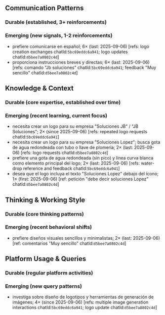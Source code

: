 ## Communication Patterns
### Durable (established, 3+ reinforcements)

### Emerging (new signals, 1-2 reinforcements)
- prefiere comunicarse en español; 6× (last: 2025-09-06) [refs: logo creation exchanges chatId:`5bc69eddc6a941`; logo updates chatId:`d5bee7a0802c4d`]
- proporciona instrucciones breves y directas; 6× (last: 2025-09-06) [refs: comando "Jb soluciones" chatId:`5bc69eddc6a941`; feedback "Muy sencillo" chatId:`d5bee7a0802c4d`]

## Knowledge & Context
### Durable (core expertise, established over time)

### Emerging (recent learning, current focus)
- necesita crear un logo para su empresa "Soluciones JB" / "JB Soluciones"; 2× (since 2025-09-06) [refs: repeated logo requests chatId:`5bc69eddc6a941`]
- necesita crear un logo para su empresa "Soluciones Lopez"; busca gota de agua redondeada con tubo o llave de plomería; 2× (last: 2025-09-06) [refs: logo requests chatId:`d5bee7a0802c4d`]
- prefiere una gota de agua redondeada (sin pico) y línea curva blanca como elemento principal del logo; 2× (last: 2025-09-06) [refs: water-drop reference and feedback chatId:`5bc69eddc6a941`]
- desea que el logo incluya el texto "Soluciones Lopez" debajo del ícono; 1× (first: 2025-09-06) [ref: petición "debe decir soluciones Lopez" chatId:`d5bee7a0802c4d`]

## Thinking & Working Style
### Durable (core thinking patterns)

### Emerging (recent behavioral shifts)
- prefiere diseños visuales sencillos y minimalistas; 2× (last: 2025-09-06) [ref: comentarios "Muy sencillo" chatId:`d5bee7a0802c4d`]

## Platform Usage & Queries
### Durable (regular platform activities)

### Emerging (new query patterns)
- investiga sobre diseño de logotipos y herramientas de generación de imágenes; 4× (since 2025-09-06) [refs: multiple image generation interactions chatId:`5bc69eddc6a941`; logo update chatId:`d5bee7a0802c4d`]